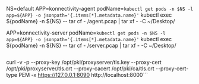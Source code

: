 



NS=default
APP=konnectivity-agent
podName=`kubectl get pods -n $NS -l app=${APP} -o jsonpath='{.items[*].metadata.name}'`
kubectl exec  ${podName} -n ${NS} -- tar cf - /agent.pcap | tar xf - -C ~/Desktop/



APP=konnectivity-server
podName=`kubectl get pods -n $NS -l app=${APP} -o jsonpath='{.items[*].metadata.name}'`
kubectl exec  ${podName} -n ${NS} -- tar cf - /server.pcap | tar xf - -C ~/Desktop/



```shell

```


curl -v -p --proxy-key /opt/pki/proxyserver/tls.key --proxy-cert /opt/pki/proxyserver/tls.crt --proxy-cacert /opt/pki/ca/tls.crt --proxy-cert-type PEM -x https://127.0.0.1:8090  http://localhost:8000```

